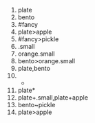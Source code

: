 1. plate
2. bento
3. #fancy
4. plate>apple
5. #fancy>pickle
6. .small
7. orange.small
8. bento>orange.small
9. plate,bento
10. *
11. plate*
12. plate+.small,plate+apple
13. bento~pickle
14. plate>apple